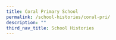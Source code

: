 ```yaml
---
title: Coral Primary School
permalink: /school-histories/coral-pri/
description: ""
third_nav_title: School Histories
---
```

